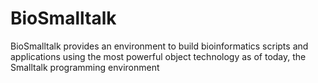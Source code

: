 # BioSmalltalk

BioSmalltalk provides an environment to build bioinformatics scripts and applications using the most powerful object technology as of today, the Smalltalk programming environment
